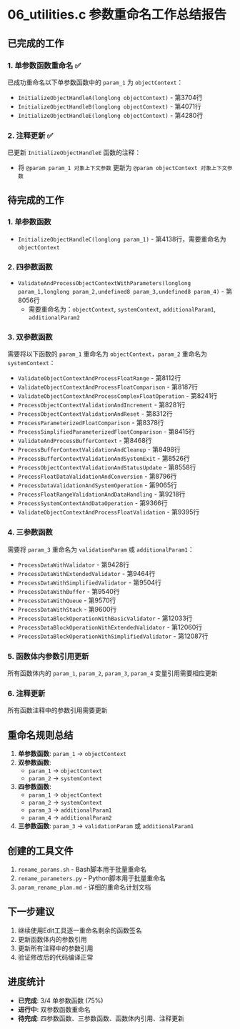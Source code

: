 # 06_utilities.c 参数重命名工作总结报告

## 已完成的工作

### 1. 单参数函数重命名 ✅
已成功重命名以下单参数函数中的 `param_1` 为 `objectContext`：

- `InitializeObjectHandleA(longlong objectContext)` - 第3704行
- `InitializeObjectHandleB(longlong objectContext)` - 第4071行  
- `InitializeObjectHandleE(longlong objectContext)` - 第4280行

### 2. 注释更新 ✅
已更新 `InitializeObjectHandleE` 函数的注释：
- 将 `@param param_1 对象上下文参数` 更新为 `@param objectContext 对象上下文参数`

## 待完成的工作

### 1. 单参数函数
- `InitializeObjectHandleC(longlong param_1)` - 第4138行，需要重命名为 `objectContext`

### 2. 四参数函数
- `ValidateAndProcessObjectContextWithParameters(longlong param_1,longlong param_2,undefined8 param_3,undefined8 param_4)` - 第8056行
  - 需要重命名为：`objectContext`, `systemContext`, `additionalParam1`, `additionalParam2`

### 3. 双参数函数
需要将以下函数的 `param_1` 重命名为 `objectContext`，`param_2` 重命名为 `systemContext`：

- `ValidateObjectContextAndProcessFloatRange` - 第8112行
- `ValidateObjectContextAndProcessFloatComparison` - 第8187行
- `ValidateObjectContextAndProcessComplexFloatOperation` - 第8241行
- `ProcessObjectContextValidationAndIncrement` - 第8281行
- `ProcessObjectContextValidationAndReset` - 第8312行
- `ProcessParameterizedFloatComparison` - 第8378行
- `ProcessSimplifiedParameterizedFloatComparison` - 第8415行
- `ValidateAndProcessBufferContext` - 第8468行
- `ProcessBufferContextValidationAndCleanup` - 第8498行
- `ProcessBufferContextValidationAndSystemExit` - 第8526行
- `ProcessObjectContextValidationAndStatusUpdate` - 第8558行
- `ProcessFloatDataValidationAndConversion` - 第8796行
- `ProcessDataValidationAndSystemOperation` - 第9065行
- `ProcessFloatRangeValidationAndDataHandling` - 第9218行
- `ProcessSystemContextAndDataOperation` - 第9366行
- `ValidateObjectContextAndProcessFloatValidation` - 第9395行

### 4. 三参数函数
需要将 `param_3` 重命名为 `validationParam` 或 `additionalParam1`：

- `ProcessDataWithValidator` - 第9428行
- `ProcessDataWithExtendedValidator` - 第9464行
- `ProcessDataWithSimplifiedValidator` - 第9504行
- `ProcessDataWithBuffer` - 第9540行
- `ProcessDataWithQueue` - 第9570行
- `ProcessDataWithStack` - 第9600行
- `ProcessDataBlockOperationWithBasicValidator` - 第12033行
- `ProcessDataBlockOperationWithExtendedValidator` - 第12060行
- `ProcessDataBlockOperationWithSimplifiedValidator` - 第12087行

### 5. 函数体内参数引用更新
所有函数体内的 `param_1`, `param_2`, `param_3`, `param_4` 变量引用需要相应更新

### 6. 注释更新
所有函数注释中的参数引用需要更新

## 重命名规则总结

1. **单参数函数**: `param_1` → `objectContext`
2. **双参数函数**: 
   - `param_1` → `objectContext`
   - `param_2` → `systemContext`
3. **四参数函数**:
   - `param_1` → `objectContext`
   - `param_2` → `systemContext`
   - `param_3` → `additionalParam1`
   - `param_4` → `additionalParam2`
4. **三参数函数**: `param_3` → `validationParam` 或 `additionalParam1`

## 创建的工具文件

1. `rename_params.sh` - Bash脚本用于批量重命名
2. `rename_parameters.py` - Python脚本用于批量重命名
3. `param_rename_plan.md` - 详细的重命名计划文档

## 下一步建议

1. 继续使用Edit工具逐一重命名剩余的函数签名
2. 更新函数体内的参数引用
3. 更新所有注释中的参数引用
4. 验证修改后的代码编译正常

## 进度统计

- **已完成**: 3/4 单参数函数 (75%)
- **进行中**: 双参数函数重命名
- **待完成**: 四参数函数、三参数函数、函数体内引用、注释更新